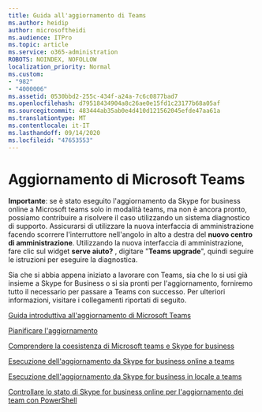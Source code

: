 ```yaml
---
title: Guida all'aggiornamento di Teams
ms.author: heidip
author: microsoftheidi
ms.audience: ITPro
ms.topic: article
ms.service: o365-administration
ROBOTS: NOINDEX, NOFOLLOW
localization_priority: Normal
ms.custom:
- "982"
- "4000006"
ms.assetid: 0530bbd2-255c-434f-a24a-7c6c0877bad7
ms.openlocfilehash: d79518434904a8c26ae0e15fd1c23177b68a05af
ms.sourcegitcommit: 483444ab35ab0e4d410d121562045efde47aa61a
ms.translationtype: MT
ms.contentlocale: it-IT
ms.lasthandoff: 09/14/2020
ms.locfileid: "47653553"
---
```

# <a name="microsoft-teams-upgrade"></a>Aggiornamento di Microsoft Teams

**Importante**: se è stato eseguito l'aggiornamento da Skype for business online a Microsoft teams solo in modalità teams, ma non è ancora pronto, possiamo contribuire a risolvere il caso utilizzando un sistema diagnostico di supporto. Assicurarsi di utilizzare la nuova interfaccia di amministrazione facendo scorrere l'interruttore nell'angolo in alto a destra del **nuovo centro di amministrazione**. Utilizzando la nuova interfaccia di amministrazione, fare clic sul widget **serve aiuto?** , digitare "**Teams upgrade**", quindi seguire le istruzioni per eseguire la diagnostica.

Sia che si abbia appena iniziato a lavorare con Teams, sia che lo si usi già insieme a Skype for Business o si sia pronti per l'aggiornamento, forniremo tutto il necessario per passare a Teams con successo. Per ulteriori informazioni, visitare i collegamenti riportati di seguito.

[Guida introduttiva all'aggiornamento di Microsoft Teams](https://docs.microsoft.com/MicrosoftTeams/upgrade-start-here)

[Pianificare l'aggiornamento](https://docs.microsoft.com/MicrosoftTeams/upgrade-plan-journey)

[Comprendere la coesistenza di Microsoft teams e Skype for business](https://docs.microsoft.com/MicrosoftTeams/teams-and-skypeforbusiness-coexistence-and-interoperability)

[Esecuzione dell'aggiornamento da Skype for business online a teams](https://docs.microsoft.com/MicrosoftTeams/upgrade-to-teams-execute-skypeforbusinessonline)

[Esecuzione dell'aggiornamento da Skype for business in locale a teams](https://docs.microsoft.com/MicrosoftTeams/upgrade-to-teams-execute-skypeforbusinesshybridonprem)
 
[Controllare lo stato di Skype for business online per l'aggiornamento dei team con PowerShell](https://docs.microsoft.com/powershell/module/skype/get-csteamsupgradestatus?view=skype-ps)